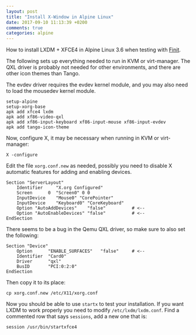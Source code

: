 ```yaml
---
layout: post
title: "Install X-Window in Alpine Linux"
date: 2017-09-10 11:13:39 +0200
comments: true
categories: alpine
---
```


How to install LXDM + XFCE4 in Alpine Linux 3.6 when testing with
[Finit](https://github.com/troglobit/finit/tree/master/contrib/alpine).

The following sets up everything needed to run in KVM or virt-manager.
The QXL driver is probably not needed for other environments, and there
are other icon themes than Tango.

The evdev driver requires the evdev kernel module, and you may also need
to load the mousedev kernel module.

```
setup-alpine
setup-xorg-base
apk add xfce4 lxdm
apk add xf86-video-qxl
apk add xf86-input-keyboard xf86-input-mouse xf86-input-evdev
apk add tango-icon-theme
```

Now, configure X, it may be necessary when running in KVM or virt-manager:

```
X -configure
```

Edit the file `xorg.conf.new` as needed, possibly you need to disable X
automatic features for adding and enabling devices.

```
Section "ServerLayout"
	Identifier     "X.org Configured"
	Screen      0  "Screen0" 0 0
	InputDevice    "Mouse0" "CorePointer"
	InputDevice    "Keyboard0" "CoreKeyboard"
	Option "AutoAddDevices"    "false"          # <-- 
	Option "AutoEnableDevices" "false"          # <--
EndSection
```

There seems to be a bug in the Qemu QXL driver, so make sure to also set
the following:

```
Section "Device"
	Option      "ENABLE_SURFACES"	"false"     # <--
	Identifier  "Card0"
	Driver      "qxl"
	BusID       "PCI:0:2:0"
EndSection
```

Then copy it to its place:

```
cp xorg.conf.new /etc/X11/xorg.conf
```

Now you should be able to use `startx` to test your installation.  If
you want LXDM to work properly you need to modify `/etc/lxdm/lxdm.conf`.
Find a commented row that says `sessions`, add a new one that is:

```
session /usr/bin/startxfce4
```

<!--
  -- Local Variables:
  -- mode: markdown
  -- End:
  -->
